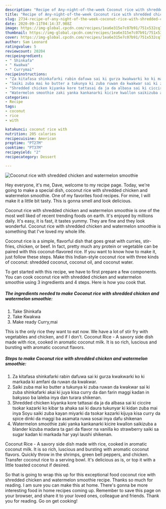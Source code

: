 ```yaml
---
description: "Recipe of Any-night-of-the-week Coconut rice with shredded chicken and watermelon smoothie"
title: "Recipe of Any-night-of-the-week Coconut rice with shredded chicken and watermelon smoothie"
slug: 2734-recipe-of-any-night-of-the-week-coconut-rice-with-shredded-chicken-and-watermelon-smoothie
date: 2020-09-11T04:14:37.988Z
image: https://img-global.cpcdn.com/recipes/1ea6e315e7c07b91/751x532cq70/coconut-rice-with-shredded-chicken-and-watermelon-smoothie-recipe-main-photo.jpg
thumbnail: https://img-global.cpcdn.com/recipes/1ea6e315e7c07b91/751x532cq70/coconut-rice-with-shredded-chicken-and-watermelon-smoothie-recipe-main-photo.jpg
cover: https://img-global.cpcdn.com/recipes/1ea6e315e7c07b91/751x532cq70/coconut-rice-with-shredded-chicken-and-watermelon-smoothie-recipe-main-photo.jpg
author: Sam Leonard
ratingvalue: 5
reviewcount: 20204
recipeingredient:
- " Shinkafa"
- " Kwakwa"
- " Currymai"
recipeinstructions:
- "Za kitafasa shinkafarki rabin dafuwa sai ki gurza kwakwarki ko ki markada ki amfani da ruwan da kwakwar."
- "Saiki zuba mai ko butter a tukunya ki zuba ruwan da kwakwar sai ki zuba shinkafarki akai ki juya kisa curry da dan farin maggi kadan in bakyaso ba laleba inya dan turara shikenan."
- "Shredded chicken kiyanka kore tattasai da ja da albasa sai ki ciccire tsokar kazarki ko kibar ta ahaka sai ki daura tukunyar ki kidan zuba mai inya Soyu saiki zuba kayan miyarki da tsokar kazarki kijuya kisa curry da spice dinki da maggi ba asamata ruwa sosai inya dafu shikenan"
- "Watermelon smoothie zaki yanka kankanarki kicire kwallon saikizuba a blander kizuba madara ta gari da flavor na vanilla ko strawberry saiki sa sugar kadan ki markada har yayi laushi shikenan."
categories:
- Recipe
tags:
- coconut
- rice
- with

katakunci: coconut rice with 
nutrition: 205 calories
recipecuisine: American
preptime: "PT27M"
cooktime: "PT37M"
recipeyield: "2"
recipecategory: Dessert

---
```



![Coconut rice with shredded chicken and watermelon smoothie](https://img-global.cpcdn.com/recipes/1ea6e315e7c07b91/751x532cq70/coconut-rice-with-shredded-chicken-and-watermelon-smoothie-recipe-main-photo.jpg)

Hey everyone, it's me, Dave, welcome to my recipe page. Today, we're going to make a special dish, coconut rice with shredded chicken and watermelon smoothie. One of my favorites food recipes. For mine, I will make it a little bit tasty. This is gonna smell and look delicious.

Coconut rice with shredded chicken and watermelon smoothie is one of the most well liked of recent trending foods on earth. It's enjoyed by millions daily. It's easy, it is fast, it tastes yummy. They are fine and they look wonderful. Coconut rice with shredded chicken and watermelon smoothie is something that I've loved my whole life.

Coconut rice is a simple, flavorful dish that goes great with curries, stir-fries, chicken, or beef. In fact, pretty much any protein or vegetable can be paired with this coconut-flavored rice. If you want to know how to make it, just follow these steps. Make this Indian-style coconut rice with three kinds of coconut: shredded coconut, coconut oil, and coconut water.


To get started with this recipe, we have to first prepare a few components. You can cook coconut rice with shredded chicken and watermelon smoothie using 3 ingredients and 4 steps. Here is how you cook that.

<!--inarticleads1-->

##### The ingredients needed to make Coconut rice with shredded chicken and watermelon smoothie:

1. Take  Shinkafa
1. Take  Kwakwa
1. Make ready  Curry,mai


This is the only rice they want to eat now. We have a lot of stir fry with vegetables and chicken, and if I don&#39;t. Coconut Rice - A savory side dish made with rice, cooked in aromatic coconut milk. It is so rich, luscious and bursting with aromatic coconut flavors. 

<!--inarticleads2-->

##### Steps to make Coconut rice with shredded chicken and watermelon smoothie:

1. Za kitafasa shinkafarki rabin dafuwa sai ki gurza kwakwarki ko ki markada ki amfani da ruwan da kwakwar.
1. Saiki zuba mai ko butter a tukunya ki zuba ruwan da kwakwar sai ki zuba shinkafarki akai ki juya kisa curry da dan farin maggi kadan in bakyaso ba laleba inya dan turara shikenan.
1. Shredded chicken kiyanka kore tattasai da ja da albasa sai ki ciccire tsokar kazarki ko kibar ta ahaka sai ki daura tukunyar ki kidan zuba mai inya Soyu saiki zuba kayan miyarki da tsokar kazarki kijuya kisa curry da spice dinki da maggi ba asamata ruwa sosai inya dafu shikenan
1. Watermelon smoothie zaki yanka kankanarki kicire kwallon saikizuba a blander kizuba madara ta gari da flavor na vanilla ko strawberry saiki sa sugar kadan ki markada har yayi laushi shikenan.


Coconut Rice - A savory side dish made with rice, cooked in aromatic coconut milk. It is so rich, luscious and bursting with aromatic coconut flavors. Quickly throw in the shrimps, green bell peppers, and chicken. Transfer coconut rice to a serving bowl. It&#39;s delicious as is, or top it with a little toasted coconut if desired. 

So that is going to wrap this up for this exceptional food coconut rice with shredded chicken and watermelon smoothie recipe. Thanks so much for reading. I am sure you can make this at home. There's gonna be more interesting food in home recipes coming up. Remember to save this page on your browser, and share it to your loved ones, colleague and friends. Thank you for reading. Go on get cooking!
